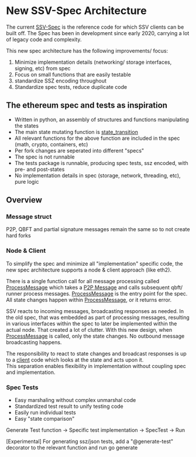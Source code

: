 # New SSV-Spec Architecture

The current [SSV-Spec](https://github.com/bloxapp/ssv-spec) is the reference code for which SSV clients can be built off. 
The Spec has been in development since early 2020, carrying a lot of legacy code and complexity.

This new spec architecture has the following improvements/ focus:
1) Minimize implementation details (networking/ storage interfaces, signing, etc) from spec
2) Focus on small functions that are easily testable
3) standardize SSZ encoding throughout 
4) Standardize spec tests, reduce duplicate code

## The ethereum spec and tests as inspiration
* Written in python, an assembly of structures and functions manipulating the states
* The main state mutating function is [state_transition](https://github.com/ethereum/consensus-specs/blob/dev/specs/phase0/beacon-chain.md#beacon-chain-state-transition-function)
* All relevant functions for the above function are included in the spec (math, crypto, containers, etc)
* Per fork changes are seperated into different "specs"
* The spec is not runnable
* The tests package is runnable, producing spec tests, ssz encoded, with pre- and post-states
* No implementation details in spec (storage, network, threading, etc), pure logic

## Overview

### Message struct
P2P, QBFT and partial signature messages remain the same so to not create hard forks

### Node & Client
To simplify the spec and minimize all "implementation" specific code, the new spec architecture supports a node & client approach (like eth2).

There is a single function call for all message processing called [ProcessMessage](./spec/asgard/process.go) which takes a [P2P Message](./spec/asgard/types/p2p_message.go) and calls subsequent qbft/ runner process messages. [ProcessMessage](./spec/asgard/process.go) is the entry point for the spec.
All state changes happen within [ProcessMessage](./spec/asgard/process.go), or it returns error. 

SSV reacts to incoming messages, broadcasting responses as needed. In the old spec, that was embedded as part of processing messages, resulting in various interfaces within the spec to later be implemented within the actual node. That created a lot of clutter.
With this new design, when [ProcessMessage](./spec/asgard/process.go) is called, only the state changes. No outbound message broadcasting happens.

The responsibility to react to state changes and broadcast responses is up to a [client](./spec/asgard/client.go) code which looks at the state and acts upon it.  
This separation enables flexibility in implementation without coupling spec and implementation.

### Spec Tests
* Easy marshaling without complex unmarshal code
* Standardized test result to unify testing code
* Easily run individual tests
* Easy "state comparison"

Generate Test function -> Specific test implementation -> SpecTest -> Run

[Experimental] For generating ssz/json tests, add a "@generate-test" decorator to the relevant function and run go generate